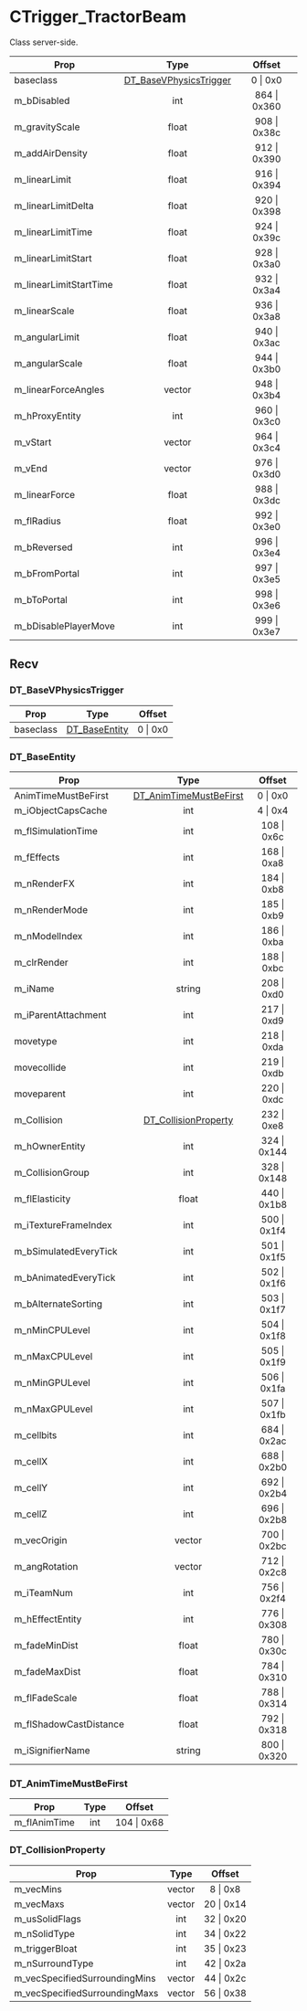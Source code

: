 # CTrigger_TractorBeam

Class server-side.

|Prop|Type|Offset|
|---|:-:|:-:|
|baseclass|[DT_BaseVPhysicsTrigger](#dt_basevphysicstrigger)|0 \| 0x0|
|m_bDisabled|int|864 \| 0x360|
|m_gravityScale|float|908 \| 0x38c|
|m_addAirDensity|float|912 \| 0x390|
|m_linearLimit|float|916 \| 0x394|
|m_linearLimitDelta|float|920 \| 0x398|
|m_linearLimitTime|float|924 \| 0x39c|
|m_linearLimitStart|float|928 \| 0x3a0|
|m_linearLimitStartTime|float|932 \| 0x3a4|
|m_linearScale|float|936 \| 0x3a8|
|m_angularLimit|float|940 \| 0x3ac|
|m_angularScale|float|944 \| 0x3b0|
|m_linearForceAngles|vector|948 \| 0x3b4|
|m_hProxyEntity|int|960 \| 0x3c0|
|m_vStart|vector|964 \| 0x3c4|
|m_vEnd|vector|976 \| 0x3d0|
|m_linearForce|float|988 \| 0x3dc|
|m_flRadius|float|992 \| 0x3e0|
|m_bReversed|int|996 \| 0x3e4|
|m_bFromPortal|int|997 \| 0x3e5|
|m_bToPortal|int|998 \| 0x3e6|
|m_bDisablePlayerMove|int|999 \| 0x3e7|

## Recv

### DT_BaseVPhysicsTrigger

|Prop|Type|Offset|
|---|:-:|:-:|
|baseclass|[DT_BaseEntity](#dt_baseentity)|0 \| 0x0|

### DT_BaseEntity

|Prop|Type|Offset|
|---|:-:|:-:|
|AnimTimeMustBeFirst|[DT_AnimTimeMustBeFirst](#dt_animtimemustbefirst)|0 \| 0x0|
|m_iObjectCapsCache|int|4 \| 0x4|
|m_flSimulationTime|int|108 \| 0x6c|
|m_fEffects|int|168 \| 0xa8|
|m_nRenderFX|int|184 \| 0xb8|
|m_nRenderMode|int|185 \| 0xb9|
|m_nModelIndex|int|186 \| 0xba|
|m_clrRender|int|188 \| 0xbc|
|m_iName|string|208 \| 0xd0|
|m_iParentAttachment|int|217 \| 0xd9|
|movetype|int|218 \| 0xda|
|movecollide|int|219 \| 0xdb|
|moveparent|int|220 \| 0xdc|
|m_Collision|[DT_CollisionProperty](#dt_collisionproperty)|232 \| 0xe8|
|m_hOwnerEntity|int|324 \| 0x144|
|m_CollisionGroup|int|328 \| 0x148|
|m_flElasticity|float|440 \| 0x1b8|
|m_iTextureFrameIndex|int|500 \| 0x1f4|
|m_bSimulatedEveryTick|int|501 \| 0x1f5|
|m_bAnimatedEveryTick|int|502 \| 0x1f6|
|m_bAlternateSorting|int|503 \| 0x1f7|
|m_nMinCPULevel|int|504 \| 0x1f8|
|m_nMaxCPULevel|int|505 \| 0x1f9|
|m_nMinGPULevel|int|506 \| 0x1fa|
|m_nMaxGPULevel|int|507 \| 0x1fb|
|m_cellbits|int|684 \| 0x2ac|
|m_cellX|int|688 \| 0x2b0|
|m_cellY|int|692 \| 0x2b4|
|m_cellZ|int|696 \| 0x2b8|
|m_vecOrigin|vector|700 \| 0x2bc|
|m_angRotation|vector|712 \| 0x2c8|
|m_iTeamNum|int|756 \| 0x2f4|
|m_hEffectEntity|int|776 \| 0x308|
|m_fadeMinDist|float|780 \| 0x30c|
|m_fadeMaxDist|float|784 \| 0x310|
|m_flFadeScale|float|788 \| 0x314|
|m_flShadowCastDistance|float|792 \| 0x318|
|m_iSignifierName|string|800 \| 0x320|

### DT_AnimTimeMustBeFirst

|Prop|Type|Offset|
|---|:-:|:-:|
|m_flAnimTime|int|104 \| 0x68|

### DT_CollisionProperty

|Prop|Type|Offset|
|---|:-:|:-:|
|m_vecMins|vector|8 \| 0x8|
|m_vecMaxs|vector|20 \| 0x14|
|m_usSolidFlags|int|32 \| 0x20|
|m_nSolidType|int|34 \| 0x22|
|m_triggerBloat|int|35 \| 0x23|
|m_nSurroundType|int|42 \| 0x2a|
|m_vecSpecifiedSurroundingMins|vector|44 \| 0x2c|
|m_vecSpecifiedSurroundingMaxs|vector|56 \| 0x38|
